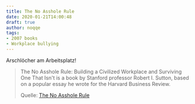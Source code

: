 ```yaml
---
title: The No Asshole Rule
date: 2020-01-21T14:00:48
draft: true
author: noqqe
tags:
- 2007 books
- Workplace bullying
---
```


Arschlöcher am Arbeitsplatz!

> The No Asshole Rule: Building a Civilized Workplace and Surviving One That
> Isn't is a book by Stanford professor Robert I. Sutton, based on a popular
> essay he wrote for the Harvard Business Review.
>
> Quelle: [The No Asshole Rule](https://en.wikipedia.org/wiki/The_No_Asshole_Rule)
